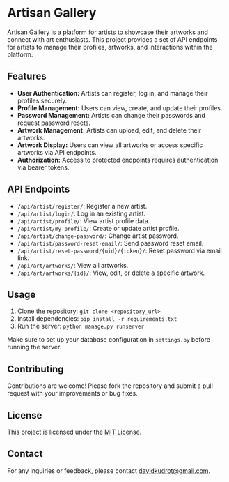 # Artisan Gallery

Artisan Gallery is a platform for artists to showcase their artworks and connect with art enthusiasts. This project provides a set of API endpoints for artists to manage their profiles, artworks, and interactions within the platform.

## Features

- **User Authentication:** Artists can register, log in, and manage their profiles securely.
- **Profile Management:** Users can view, create, and update their profiles.
- **Password Management:** Artists can change their passwords and request password resets.
- **Artwork Management:** Artists can upload, edit, and delete their artworks.
- **Artwork Display:** Users can view all artworks or access specific artworks via API endpoints.
- **Authorization:** Access to protected endpoints requires authentication via bearer tokens.

## API Endpoints

- `/api/artist/register/`: Register a new artist.
- `/api/artist/login/`: Log in an existing artist.
- `/api/artist/profile/`: View artist profile data.
- `/api/artist/my-profile/`: Create or update artist profile.
- `/api/artist/change-password/`: Change artist password.
- `/api/artist/password-reset-email/`: Send password reset email.
- `/api/artist/reset-password/{uid}/{token}/`: Reset password via email link.
- `/api/art/artworks/`: View all artworks.
- `/api/art/artworks/{id}/`: View, edit, or delete a specific artwork.

## Usage

1. Clone the repository: `git clone <repository_url>`
2. Install dependencies: `pip install -r requirements.txt`
3. Run the server: `python manage.py runserver`

Make sure to set up your database configuration in `settings.py` before running the server.

## Contributing

Contributions are welcome! Please fork the repository and submit a pull request with your improvements or bug fixes.

## License

This project is licensed under the [MIT License](LICENSE).

## Contact

For any inquiries or feedback, please contact [davidkudrot@gmail.com](mailto:davidkudrot@gmail.com).
